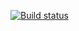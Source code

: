 [![Build status](https://ci.appveyor.com/api/projects/status/ys20ccyaa5rhit07?svg=true)](https://ci.appveyor.com/project/mralexdyupin/pattern)